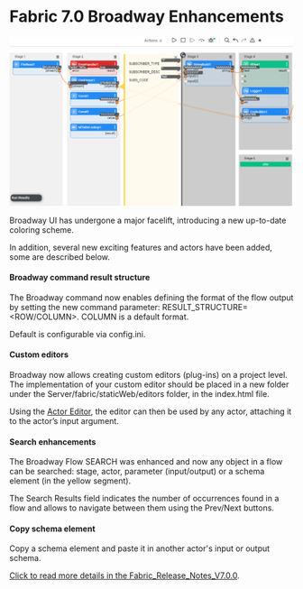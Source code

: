 # Fabric 7.0 Broadway Enhancements

<img src="images/broadway_7_look.png" style="zoom:80%;" />

Broadway UI has undergone a major facelift, introducing a new up-to-date coloring scheme.

In addition, several new exciting features and actors have been added, some are described below.

#### Broadway command result structure

The Broadway command now enables defining the format of the flow output by setting the new command parameter: RESULT_STRUCTURE=<ROW/COLUMN>. COLUMN is a default format. 

Default is configurable via config.ini.

#### Custom editors

Broadway now allows creating custom editors (plug-ins) on a project level. The implementation of your custom editor should be placed in a new folder under the Server/fabric/staticWeb/editors folder, in the index.html file. 

Using the [Actor Editor](https://support.k2view.com/Academy/articles/19_Broadway/28_actor_editor.html), the editor can then be used by any actor, attaching it to the actor’s input argument.

#### Search enhancements

The Broadway Flow SEARCH was enhanced and now any object in a flow can be searched: stage, actor, parameter (input/output) or a schema element (in the yellow segment). 

The Search Results field indicates the number of occurrences found in a flow and allows to navigate between them using the Prev/Next buttons.

#### Copy schema element

Copy a schema element and paste it in another actor's input or output schema.

[Click to read more details in the Fabric_Release_Notes_V7.0.0](https://support.k2view.com/Academy/Release_Notes_And_Upgrade/V7.0/Fabric_Release_Notes_V7.0.0.pdf.html).

